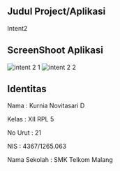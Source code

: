 ## Judul Project/Aplikasi
Intent2

## ScreenShoot Aplikasi
![intent 2 1](https://cloud.githubusercontent.com/assets/22719080/19877741/655d82d2-a014-11e6-9cb4-c6a07ea8ccbe.PNG)
![intent 2 2](https://cloud.githubusercontent.com/assets/22719080/19877745/7188de4e-a014-11e6-9a1b-a41848cc62d2.PNG)

## Identitas 

Nama : Kurnia Novitasari D

Kelas : XII RPL 5

No Urut : 21

NIS : 4367/1265.063

Nama Sekolah : SMK Telkom Malang

